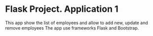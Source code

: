 # Flask Project. Application 1

This app show the list of employees and allow to add new, update and remove employees
The app use frameworks Flask and Bootstrap.